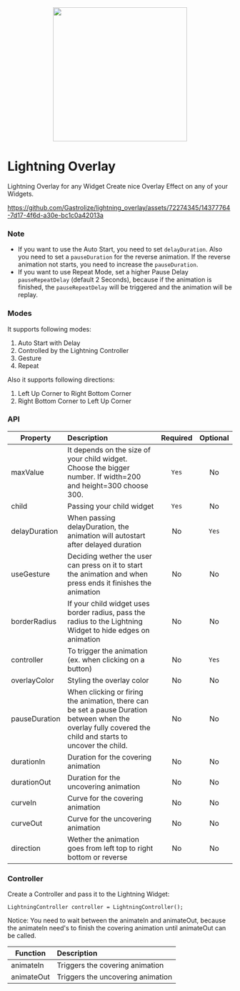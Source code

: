 <div id="header" align="center">
  <img src="https://cdn.gastrolize.com/lightning.png" width="300"/>
</div>

# Lightning Overlay
Lightning Overlay for any Widget
Create nice Overlay Effect on any of your Widgets.


https://github.com/Gastrolize/lightning_overlay/assets/72274345/14377764-7d17-4f6d-a30e-bc1c0a42013a


### Note

* If you want to use the Auto Start, you need to set `delayDuration`. Also you need to set a `pauseDuration` for the reverse animation. If the reverse animation not starts, you need to increase the `pauseDuration`.
* If you want to use Repeat Mode, set a higher Pause Delay `pauseRepeatDelay` (default 2 Seconds), because if the animation is finished, the `pauseRepeatDelay` will be triggered and the animation will be replay.


### Modes

It supports following modes:

1. Auto Start with Delay
2. Controlled by the Lightning Controller
3. Gesture
4. Repeat

Also it supports following directions:

1. Left Up Corner to Right Bottom Corner
2. Right Bottom Corner to Left Up Corner


### API

| Property        | Description                                                                                                                                                                                                   | Required  |  Optional |
| ------------- |:--------------------------------------------------------------------------------------------------------------------------------------------------------------------------------------------------------------| :-----:| :---:|
| maxValue      | It depends on the size of your child widget. Choose the bigger number. If width=200 and height=300 choose 300.                                                                                                | `Yes` | No |
| child         | Passing your child widget                                                                                                                                                                                     |   `Yes` | No |
| delayDuration | When passing delayDuration, the animation will autostart after delayed duration                                                                                                                               | No | `Yes` |
| useGesture    | Deciding wether the user can press on it to start the animation and when press ends it finishes the animation                                                                                                 | No | No |
| borderRadius  | If your child widget uses border radius, pass the radius to the Lightning Widget to hide edges on animation                                                                                                   | No | No |
| controller    | To trigger the animation (ex. when clicking on a button)                                                                                                                                                      | No | `Yes` |
| overlayColor  | Styling the overlay color                                                                                                                                                                                     | No | No |
| pauseDuration | When clicking or firing the animation, there can be set a pause Duration between when the overlay fully covered the child and starts to uncover the child.                                                    | No | No |
| durationIn    | Duration for the covering animation                                                                                                                                                                           | No | No |
| durationOut   | Duration for the uncovering animation                                                                                                                                                                         | No | No |
| curveIn       | Curve for the covering animation                                                                                                                                                                              | No | No |
| curveOut      | Curve for the uncovering animation                                                                                                                                                                            | No | No |
| direction     | Wether the animation goes from left top to right bottom or reverse                                                                                                                                            | No | No |

### Controller

Create a Controller and pass it to the Lightning Widget:
```flutter
LightningController controller = LightningController();
```

Notice: You need to wait between the animateIn and animateOut, because the animateIn need's to finish the covering animation until animateOut can be called.

| Function   | Description                       |
|------------|:----------------------------------|
| animateIn  | Triggers the covering animation   |
| animateOut | Triggers the uncovering animation |